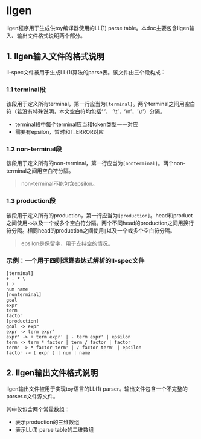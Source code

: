 # llgen

llgen程序用于生成供toy编译器使用的LL(1) parse table。本doc主要包含llgen输入、输出文件格式说明两个部分。

## 1. llgen输入文件的格式说明

ll-spec文件被用于生成LL(1)算法的parse表。该文件由三个段构成：

### 1.1 terminal段

该段用于定义所有terminal，第一行应当为`[terminal]`。两个terminal之间用空白符（若没有特殊说明，本文空白符均包括‘ ’， ‘\t’，‘\n’，'\r'）分隔。

+ terminal段中每个terminal应当和token类型一一对应
+ 需要有epsilon，暂时和T_ERROR对应

### 1.2 non-terminal段

该段用于定义所有的non-terminal，第一行应当为`[nonterminal]`。两个non-terminal之间用空白符分隔。

> non-terminal不能包含epsilon。

### 1.3 production段

该段用于定义所有的production，第一行应当为`[production]`。head和product之间使用`->`以及一个或多个空白符分隔。两个不同head的production之间用换行符分隔。相同head的production之间使用`|`以及一个或多个空白符分隔。

> epsilon是保留字，用于支持空的情况。

### 示例：一个用于四则运算表达式解析的ll-spec文件

```
[terminal]
+ - * \
( )
num name
[nonterminal]
goal
expr
term
factor
[production]
goal -> expr
expr -> term expr'
expr' -> + term expr' | - term expr' | epsilon
term -> term * factor | term / factor | factor
term' -> * factor term' | / factor term' | epsilon
factor -> ( expr ) | num | name
```

## 2. llgen输出文件格式说明

llgen输出文件被用于实现toy语言的LL(1) parser。输出文件包含一个不完整的parser.c文件源文件。

其中仅包含两个常量数组：

+ 表示production的三维数组
+ 表示LL(1) parse table的二维数组
